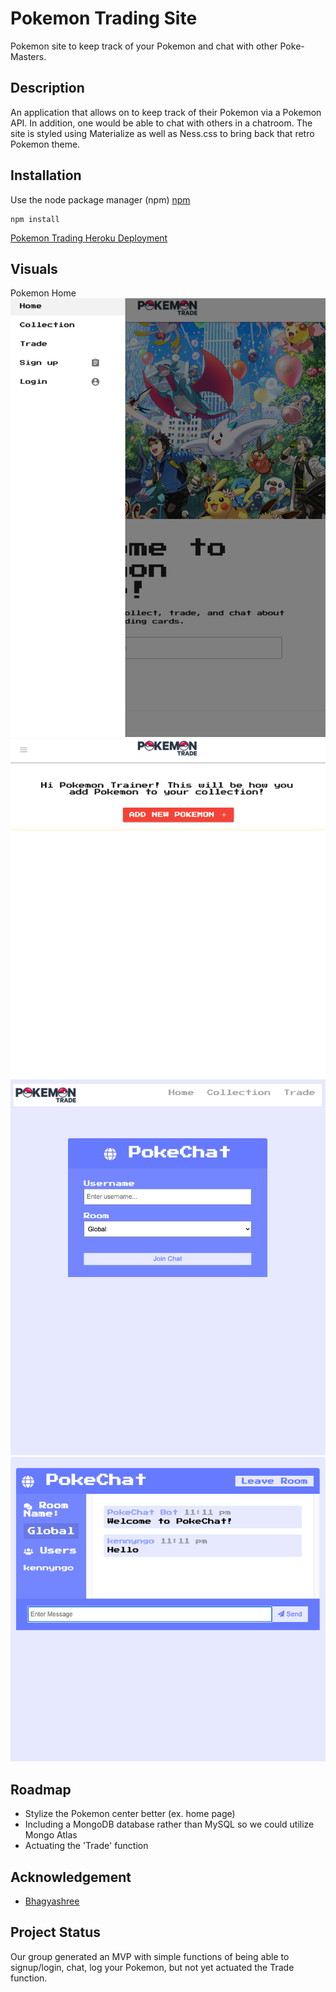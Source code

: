 # Pokemon Trading Site

Pokemon site to keep track of your Pokemon and chat with other Poke-Masters.

## Description

An application that allows on to keep track of their Pokemon via a Pokemon API. In addition, one would be able to chat with others in a chatroom. The site is styled using Materialize as well as Ness.css to bring back that retro Pokemon theme. 

## Installation

Use the node package manager (npm) [npm](https://www.npmjs.com/)

```
npm install
```

[Pokemon Trading Heroku Deployment](https://pokemon-trade-heroku.herokuapp.com/)

## Visuals 

Pokemon Home 
![Pokemon Home](Images/pokemon-5.png)
![Pokemon Log](Images/pokemon-2.png)
![Pokemon Chat](Images/pokemon-3.png)
![Pokemon Chat](Images/pokemon-4.png)

## Roadmap

- Stylize the Pokemon center better (ex. home page)
- Including a MongoDB database rather than MySQL so we could utilize Mongo Atlas
- Actuating the 'Trade' function

## Acknowledgement

- [Bhagyashree](https://github.com/Bhagyashree9402)

## Project Status

Our group generated an MVP with simple functions of being able to signup/login, chat, log your Pokemon, but not yet actuated the Trade function. 
